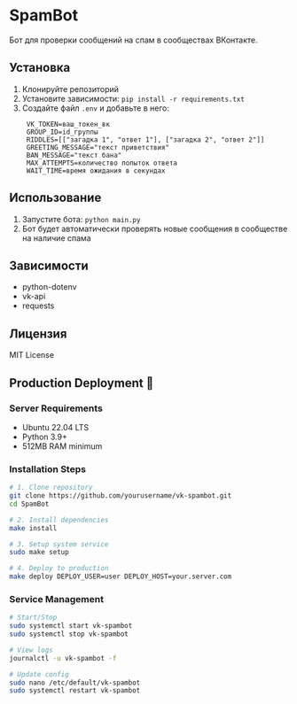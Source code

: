 # SpamBot

Бот для проверки сообщений на спам в сообществах ВКонтакте.

## Установка

1. Клонируйте репозиторий
2. Установите зависимости: `pip install -r requirements.txt`
3. Создайте файл `.env` и добавьте в него:
   ```
    VK_TOKEN=ваш_токен_вк
    GROUP_ID=id_группы
    RIDDLES=[["загадка 1", "ответ 1"], ["загадка 2", "ответ 2"]]
    GREETING_MESSAGE="текст приветствия"
    BAN_MESSAGE="текст бана"
    MAX_ATTEMPTS=количество попыток ответа
    WAIT_TIME=время ожидания в секундах
   ```

## Использование

1. Запустите бота: `python main.py`
2. Бот будет автоматически проверять новые сообщения в сообществе на наличие спама

## Зависимости

- python-dotenv
- vk-api
- requests

## Лицензия

MIT License

## Production Deployment 🚀

### Server Requirements
- Ubuntu 22.04 LTS
- Python 3.9+
- 512MB RAM minimum

### Installation Steps
```bash
# 1. Clone repository
git clone https://github.com/yourusername/vk-spambot.git
cd SpamBot

# 2. Install dependencies
make install

# 3. Setup system service
sudo make setup

# 4. Deploy to production
make deploy DEPLOY_USER=user DEPLOY_HOST=your.server.com
```

### Service Management
```bash
# Start/Stop
sudo systemctl start vk-spambot
sudo systemctl stop vk-spambot

# View logs
journalctl -u vk-spambot -f

# Update config
sudo nano /etc/default/vk-spambot
sudo systemctl restart vk-spambot
```
